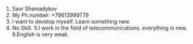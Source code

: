 1. Savr Shamadykov
2. My Ph.number: +79613999779
3. I want to develop myself. Learn something new.
4. No Skill.
5.I work in the field of telecommunications. everything is new.
6.English is very weak.

